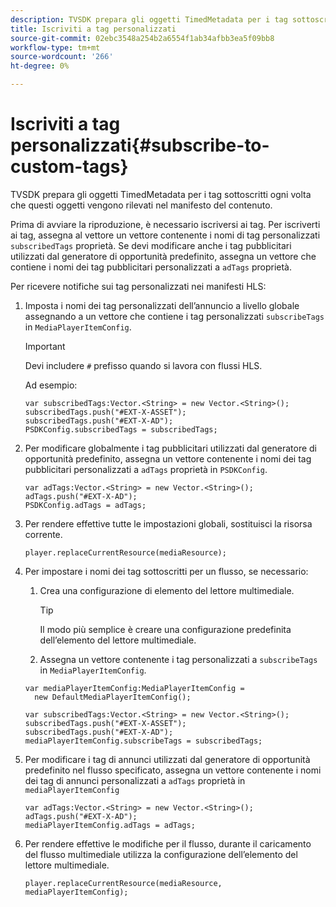 ```yaml
---
description: TVSDK prepara gli oggetti TimedMetadata per i tag sottoscritti ogni volta che questi oggetti vengono rilevati nel manifesto del contenuto.
title: Iscriviti a tag personalizzati
source-git-commit: 02ebc3548a254b2a6554f1ab34afbb3ea5f09bb8
workflow-type: tm+mt
source-wordcount: '266'
ht-degree: 0%

---
```


# Iscriviti a tag personalizzati{#subscribe-to-custom-tags}

TVSDK prepara gli oggetti TimedMetadata per i tag sottoscritti ogni volta che questi oggetti vengono rilevati nel manifesto del contenuto.

Prima di avviare la riproduzione, è necessario iscriversi ai tag.
Per iscriverti ai tag, assegna al vettore un vettore contenente i nomi di tag personalizzati `subscribedTags` proprietà. Se devi modificare anche i tag pubblicitari utilizzati dal generatore di opportunità predefinito, assegna un vettore che contiene i nomi dei tag pubblicitari personalizzati a `adTags` proprietà.

Per ricevere notifiche sui tag personalizzati nei manifesti HLS:

1. Imposta i nomi dei tag personalizzati dell’annuncio a livello globale assegnando a un vettore che contiene i tag personalizzati `subscribeTags` in `MediaPlayerItemConfig`.

   >[!IMPORTANT]
   >
   >Devi includere `#` prefisso quando si lavora con flussi HLS.

   Ad esempio:

   ```
   var subscribedTags:Vector.<String> = new Vector.<String>(); 
   subscribedTags.push("#EXT-X-ASSET"); 
   subscribedTags.push("#EXT-X-AD"); 
   PSDKConfig.subscribedTags = subscribedTags;
   ```

1. Per modificare globalmente i tag pubblicitari utilizzati dal generatore di opportunità predefinito, assegna un vettore contenente i nomi dei tag pubblicitari personalizzati a `adTags` proprietà in `PSDKConfig`.

   ```
   var adTags:Vector.<String> = new Vector.<String>(); 
   adTags.push("#EXT-X-AD"); 
   PSDKConfig.adTags = adTags; 
   ```

1. Per rendere effettive tutte le impostazioni globali, sostituisci la risorsa corrente.

   ```
   player.replaceCurrentResource(mediaResource);
   ```

1. Per impostare i nomi dei tag sottoscritti per un flusso, se necessario:
   1. Crea una configurazione di elemento del lettore multimediale.

      >[!TIP]
      >
      >Il modo più semplice è creare una configurazione predefinita dell’elemento del lettore multimediale.

   1. Assegna un vettore contenente i tag personalizzati a `subscribeTags` in `MediaPlayerItemConfig`.

   ```
   var mediaPlayerItemConfig:MediaPlayerItemConfig =  
     new DefaultMediaPlayerItemConfig(); 
   
   var subscribedTags:Vector.<String> = new Vector.<String>(); 
   subscribedTags.push("#EXT-X-ASSET"); 
   subscribedTags.push("#EXT-X-AD"); 
   mediaPlayerItemConfig.subscribeTags = subscribedTags;
   ```

1. Per modificare i tag di annunci utilizzati dal generatore di opportunità predefinito nel flusso specificato, assegna un vettore contenente i nomi dei tag di annunci personalizzati a `adTags` proprietà in `mediaPlayerItemConfig`

   ```
   var adTags:Vector.<String> = new Vector.<String>(); 
   adTags.push("#EXT-X-AD"); 
   mediaPlayerItemConfig.adTags = adTags;
   ```

1. Per rendere effettive le modifiche per il flusso, durante il caricamento del flusso multimediale utilizza la configurazione dell’elemento del lettore multimediale.

   ```
   player.replaceCurrentResource(mediaResource, mediaPlayerItemConfig);
   ```
